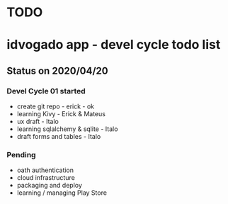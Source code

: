 
# TODO

# idvogado app - devel cycle todo list

## Status on 2020/04/20

### Devel Cycle 01 started

- create git repo - erick - ok
- learning Kivy - Erick & Mateus
- ux draft - Italo
- learning sqlalchemy & sqlite - Italo
- draft forms and tables - Italo

### Pending

- oath authentication
- cloud infrastructure
- packaging and deploy
- learning / managing Play Store
